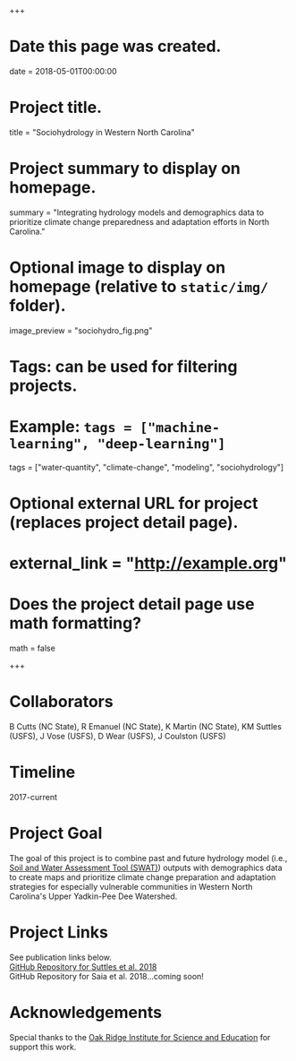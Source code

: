 +++
# Date this page was created.
date = 2018-05-01T00:00:00

# Project title.
title = "Sociohydrology in Western North Carolina"

# Project summary to display on homepage.
summary = "Integrating hydrology models and demographics data to prioritize climate change preparedness and adaptation efforts in North Carolina." 

# Optional image to display on homepage (relative to `static/img/` folder).
image_preview = "sociohydro_fig.png"

# Tags: can be used for filtering projects.
# Example: `tags = ["machine-learning", "deep-learning"]`
tags = ["water-quantity", "climate-change", "modeling", "sociohydrology"]

# Optional external URL for project (replaces project detail page).
# external_link = "http://example.org"

# Does the project detail page use math formatting?
math = false

+++

# Collaborators
B Cutts (NC State), R Emanuel (NC State), K Martin (NC State), KM Suttles (USFS), J Vose (USFS), D Wear (USFS), J Coulston (USFS)

# Timeline
2017-current

# Project Goal
The goal of this project is to combine past and future hydrology model (i.e., [Soil and Water Assessment Tool (SWAT)](https://swat.tamu.edu/)) outputs with demographics data to create maps and prioritize climate change preparation and adaptation strategies for especially vulnerable communities in Western North Carolina's Upper Yadkin-Pee Dee Watershed.

# Project Links
See publication links below.<br>
[GitHub Repository for Suttles et al. 2018](https://github.com/sheilasaia/paper-yadkin-swat-study)<br>
GitHub Repository for Saia et al. 2018...coming soon!

# Acknowledgements
Special thanks to the [Oak Ridge Institute for Science and Education](https://orise.orau.gov/) for support this work.
